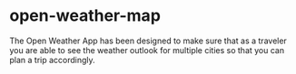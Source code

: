 # open-weather-map

The Open Weather App has been designed to make sure that as a traveler you are able to see the weather outlook for multiple cities so that you can plan a trip accordingly.